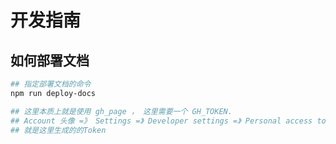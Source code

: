 # 开发指南

## 如何部署文档

```bash
## 指定部署文档的命令
npm run deploy-docs

## 这里本质上就是使用 gh_page ， 这里需要一个 GH_TOKEN.
## Account 头像 =》 Settings =》 Developer settings =》 Personal access tokens
## 就是这里生成的的Token

```
